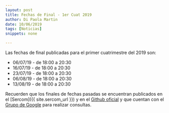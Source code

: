 ```yaml
---
layout: post
title: Fechas de Final - 1er Cuat 2019
author: Di Paola Martin
date: 10/06/2019
tags: [Noticias]
snippets: none

---
```


Las fechas de final publicadas para el primer cuatrimestre del 2019 son:

 - 06/07/19 - de 18:00 a 20:30
 - 16/07/19 - de 18:00 a 20:30
 - 23/07/19 - de 18:00 a 20:30
 - 06/08/19 - de 18:00 a 20:30
 - 13/08/19 - de 18:00 a 20:30

Recuerden que los finales de fechas pasadas se encuentran
publicados en el
[Sercom]({{ site.sercom_url }}) y en el
[Github oficial](https://github.com/Taller-de-Programacion/examenes) y que cuentan con el
[Grupo de Google](https://groups.google.com/forum/#!forum/tallerdeprogramacion)
para realizar consultas.
